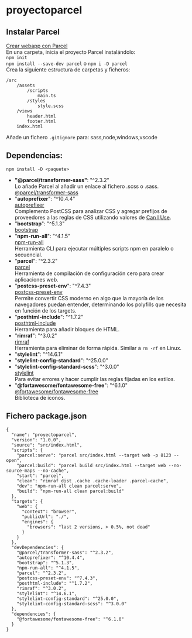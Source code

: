 # proyectoparcel

## Instalar Parcel
[Crear webapp con Parcel](https://parceljs.org/getting-started/webapp/)  
En una carpeta, inicia el proyecto Parcel instalándolo:  
`npm init`  
`npm install --save-dev parcel`  o `npm i -D parcel`  
Crea la siguiente estructura de carpetas y ficheros:
```
/src
    /assets
        /scripts
            main.ts
        /styles
            style.scss
    /views
        header.html
        footer.html
    index.html
```  
Añade un fichero `.gitignore` para: sass,node,windows,vscode  

## Dependencias:  
`npm install -D <paquete>`

+ **"@parcel/transformer-sass"**: "^2.3.2"  
Lo añade Parcel al añadir un enlace al fichero .scss o .sass.  
[@parcel/transformer-sass](https://www.npmjs.com/package/@parcel/transformer-sass)  
+ "**autoprefixer**": "^10.4.4"  
[autoprefixer](https://www.npmjs.com/package/autoprefixer)  
Complemento PostCSS para analizar CSS y agregar prefijos de proveedores a las reglas de CSS utilizando valores de  [Can I Use](https://caniuse.com/).
+ "**bootstrap**": "^5.1.3"  
[bootstrap](https://www.npmjs.com/package/bootstrap)  
+ "**npm-run-all**": "^4.1.5"  
[npm-run-all](https://www.npmjs.com/package/npm-run-all)  
Herramienta CLI para ejecutar múltiples scripts npm en paralelo o secuencial.
+ "**parcel**": "^2.3.2"  
[parcel](https://www.npmjs.com/package/parcel)   
Herramienta de compilación de configuración cero para crear aplicaciones web.
+ "**postcss-preset-env**": "^7.4.3"  
[postcss-preset-env](https://www.npmjs.com/package/postcss-preset-env)  
Permite convertir CSS moderno en algo que la mayoría de los navegadores puedan entender, determinando los polyfills que necesita en función de los targets.  
+ "**posthtml-include**": "^1.7.2"  
[posthtml-include](https://www.npmjs.com/package/posthtml-include)  
Herramienta para añadir bloques de HTML.
+ "**rimraf**": "^3.0.2"  
[rimraf](https://www.npmjs.com/package/rimraf)  
Herramienta para eliminar de forma rápida. Similar a `rm -rf` en Linux.
+ "**stylelint**": "^14.6.1"  
+ "**stylelint-config-standard**": "^25.0.0"  
+ "**stylelint-config-standard-scss**": "^3.0.0"   
[stylelint](https://stylelint.io/user-guide/get-started/)  
Para evitar errores y hacer cumplir las reglas fijadas en los estilos.
+ "**@fortawesome/fontawesome-free**": "^6.1.0"  
[@fortawesome/fontawesome-free](https://www.npmjs.com/package/@fortawesome/fontawesome-free)  
Biblioteca de iconos.  
## Fichero package.json
```
{
  "name": "proyectoparcel",
  "version": "1.0.0",
  "source": "src/index.html",
  "scripts": {
    "parcel:serve": "parcel src/index.html --target web -p 8123 --open",
    "parcel:build": "parcel build src/index.html --target web --no-source-maps --no-cache",
    "start": "parcel",
    "clean": "rimraf dist .cache .cache-loader .parcel-cache",
    "dev": "npm-run-all clean parcel:serve",
    "build": "npm-run-all clean parcel:build"
  },
  "targets": {
    "web": {
      "context": "browser",
      "publicUrl": "./",
      "engines": {
        "browsers": "last 2 versions, > 0.5%, not dead"
      }
    }
  },
  "devDependencies": {
    "@parcel/transformer-sass": "^2.3.2",
    "autoprefixer": "^10.4.4",
    "bootstrap": "^5.1.3",
    "npm-run-all": "^4.1.5",
    "parcel": "^2.3.2",
    "postcss-preset-env": "^7.4.3",
    "posthtml-include": "^1.7.2",
    "rimraf": "^3.0.2",
    "stylelint": "^14.6.1",
    "stylelint-config-standard": "^25.0.0",
    "stylelint-config-standard-scss": "^3.0.0"
  },
  "dependencies": {
    "@fortawesome/fontawesome-free": "^6.1.0"
  }
}
```
